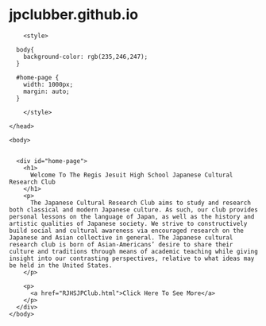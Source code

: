 # jpclubber.github.io
<!DOCTYPE html>
<html>
    <head>
        <meta charset="utf-8">
        <title>CSS: Home-Page</title>
          
        <style>
        
      body{
        background-color: rgb(235,246,247);
      }
      
      #home-page {
        width: 1000px;
        margin: auto;
      }

        </style>
        
    </head>
      
    <body>


      <div id="home-page">
        <h1>
          Welcome To The Regis Jesuit High School Japanese Cultural Research Club
        </h1>
        <p>
          The Japanese Cultural Research Club aims to study and research both classical and modern Japanese culture. As such, our club provides personal lessons on the language of Japan, as well as the history and artistic qualities of Japanese society. We strive to constructively build social and cultural awareness via encouraged research on the Japanese and Asian collective in general. The Japanese cultural research club is born of Asian-Americans’ desire to share their culture and traditions through means of academic teaching while giving insight into our contrasting perspectives, relative to what ideas may be held in the United States.
        </p>
        
        <p>
          <a href="RJHSJPClub.html">Click Here To See More</a>
        </p>
      </div>
    </body>
</html>
